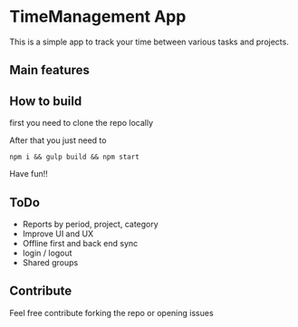 # TimeManagement App

This is a simple app to track your time between various tasks
and projects.

## Main features

## How to build

first you need to clone the repo locally 

After that you just need to
    
    npm i && gulp build && npm start
    
Have fun!!

## ToDo

  - Reports by period, project, category
  - Improve UI and UX
  - Offline first and back end sync
  - login / logout
  - Shared groups

## Contribute

  Feel free contribute forking the repo or opening issues